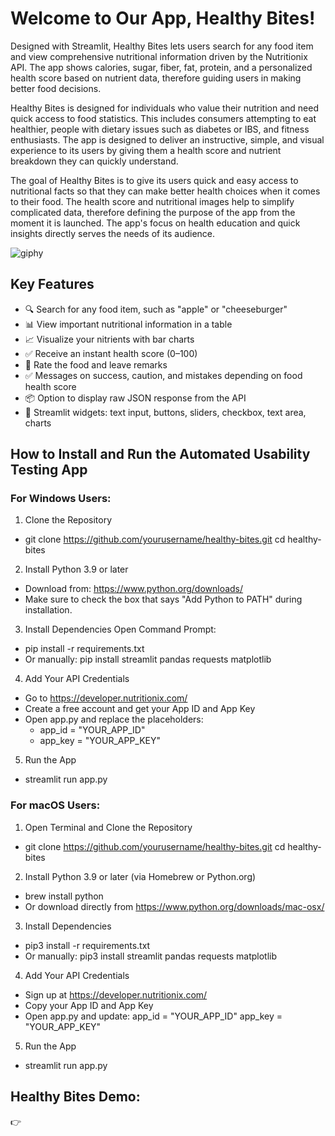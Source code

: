 # Welcome to Our App, Healthy Bites!

Designed with Streamlit, Healthy Bites lets users search for any food item and view comprehensive nutritional information driven by the Nutritionix API.  The app shows calories, sugar, fiber, fat, protein, and a personalized health score based on nutrient data, therefore guiding users in making better food decisions.

Healthy Bites is designed for individuals who value their nutrition and need quick access to food statistics. This includes consumers attempting to eat healthier, people with dietary issues such as diabetes or IBS, and fitness enthusiasts. The app is designed to deliver an instructive, simple, and visual experience to its users by giving them a health score and nutrient breakdown they can quickly understand. 

The goal of Healthy Bites is to give its users quick and easy access to nutritional facts so that they can make better health choices when it comes to their food. The health score and nutritional images help to simplify complicated data, therefore defining the purpose of the app from the moment it is launched. The app's focus on health education and quick insights directly serves the needs of its audience. 


![giphy ](https://media3.giphy.com/media/v1.Y2lkPTc5MGI3NjExdmpvaGp3bXZmNWoyOTJnZzZteGR4dGphcmJ5bDVneGlpZ2I3ZXltbiZlcD12MV9pbnRlcm5hbF9naWZfYnlfaWQmY3Q9Zw/MXiWqZBY45qiJ818nX/giphy.gif)

## Key Features
- 🔍 Search for any food item, such as "apple" or "cheeseburger"
- 📊 View important nutritional information in a table
- 📈 Visualize your nitrients with bar charts
- ✅ Receive an instant health score (0–100)
- 🧠 Rate the food and leave remarks
- ✅ Messages on success, caution, and mistakes depending on food health score
- 📦 Option to display raw JSON response from the API
- 🎨 Streamlit widgets: text input, buttons, sliders, checkbox, text area, charts

## How to Install and Run the Automated Usability Testing App
### For Windows Users: 
1. Clone the Repository
  - git clone https://github.com/yourusername/healthy-bites.git
    cd healthy-bites
2. Install Python 3.9 or later
  - Download from: https://www.python.org/downloads/
  - Make sure to check the box that says "Add Python to PATH" during installation.
3. Install Dependencies Open Command Prompt:
  - pip install -r requirements.txt
  - Or manually: pip install streamlit pandas requests matplotlib
4. Add Your API Credentials
  - Go to https://developer.nutritionix.com/
  - Create a free account and get your App ID and App Key
  - Open app.py and replace the placeholders:
      - app_id = "YOUR_APP_ID"
      - app_key = "YOUR_APP_KEY"
5. Run the App
  - streamlit run app.py

### For macOS Users:
1. Open Terminal and Clone the Repository
- git clone https://github.com/yourusername/healthy-bites.git
  cd healthy-bites
2. Install Python 3.9 or later (via Homebrew or Python.org)
- brew install python
- Or download directly from https://www.python.org/downloads/mac-osx/
3. Install Dependencies
- pip3 install -r requirements.txt
- Or manually:
  pip3 install streamlit pandas requests matplotlib
4. Add Your API Credentials
- Sign up at https://developer.nutritionix.com/
- Copy your App ID and App Key
- Open app.py and update:
  app_id = "YOUR_APP_ID"
  app_key = "YOUR_APP_KEY"
5. Run the App
- streamlit run app.py
## Healthy Bites Demo: 
👉
